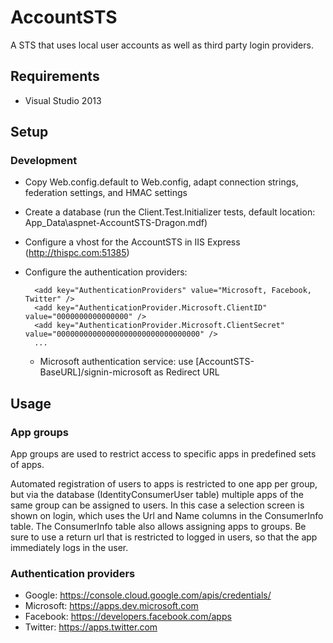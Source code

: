 ﻿AccountSTS
==========

A STS that uses local user accounts as well as third party login providers.


Requirements
------------

* Visual Studio 2013


Setup
-----

### Development

* Copy Web.config.default to Web.config, adapt connection strings, federation settings, and HMAC settings
* Create a database (run the Client.Test.Initializer tests, default location: App_Data\aspnet-AccountSTS-Dragon.mdf)
* Configure a vhost for the AccountSTS in IIS Express (http://thispc.com:51385)
* Configure the authentication providers:

        <add key="AuthenticationProviders" value="Microsoft, Facebook, Twitter" />
        <add key="AuthenticationProvider.Microsoft.ClientID" value="0000000000000000" />
        <add key="AuthenticationProvider.Microsoft.ClientSecret" value="00000000000000000000000000000000" />
		...

    * Microsoft authentication service: use [AccountSTS-BaseURL]/signin-microsoft as Redirect URL


Usage
-----

### App groups

App groups are used to restrict access to specific apps in predefined sets of apps.

Automated registration of users to apps is restricted to one app per group, but via the database (IdentityConsumerUser table) multiple apps of the same group can be assigned to users. In this case a selection screen is shown on login, which uses the Url and Name columns in the ConsumerInfo table. The ConsumerInfo table also allows assigning apps to groups. Be sure to use a return url that is restricted to logged in users, so that the app immediately logs in the user.

### Authentication providers

* Google: https://console.cloud.google.com/apis/credentials/
* Microsoft: https://apps.dev.microsoft.com
* Facebook: https://developers.facebook.com/apps
* Twitter: https://apps.twitter.com
